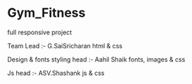 # Gym_Fitness
full responsive project

Team Lead :- G.SaiSricharan
              html & css


Design & fonts styling head :- Aahil Shaik
              fonts, images & css

Js head :- ASV.Shashank
              js & css
 